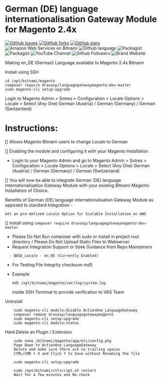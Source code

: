 German (DE) language internationalisation Gateway Module for Magento 2.4x
==========================================================================

[![GitHub issues](https://img.shields.io/github/issues/dravasp/languagegatewaymagento?logo=github&style=flat-square)](https://github.com/dravasp/languagegatewaymagento/issues)
[![GitHub forks](https://img.shields.io/github/forks/dravasp/languagegatewaymagento?logo=github&style=flat-square)](https://github.com/dravasp/languagegatewaymagento/network)
[![GitHub stars](https://img.shields.io/github/stars/dravasp/languagegatewaymagento?logo=github&style=flat-square)](https://github.com/dravasp/languagegatewaymagento/stargazers)
![Amazon Web Services on Bitnami](https://img.shields.io/badge/Adobe%20Magento%20Commerce-on%20awsCloud%20Bitnami-blue)
![Github language](https://img.shields.io/github/languages/code-size/dravasp/languagegatewaymagento?style=flat-square)
![Packagist](https://img.shields.io/packagist/dt/dravasp/languagegatewaymagento?style=flat-square)
![Packagist](https://img.shields.io/packagist/stars/dravasp/languagegatewaymagento?style=flat-square)
![YouTube Channel](https://img.shields.io/youtube/channel/subscribers/UCZ4IFVouPuErDC8aq4KyFIQ)
![Github Followers](https://img.shields.io/github/followers/dravasp?style=social)
![Brand Website](https://img.shields.io/website?down_color=not%20running&down_message=site%20under%20maintainence&style=flat-square&up_message=active%20and%20running&url=https%3A%2F%2Fweskyprint.com)

Making en_DE (German) Language available to Magento 2.4x Bitnami

Install using SSH
```
cd /opt/bitnami/magento
composer require dravasp/languagegatewaymagento:dev-master
sudo magento-cli setup:upgrade
```

Login to Magento Admin > Sotres > Configuration > Locale Options > Locale > Select (Any One) German (Austria) / German (Germany) / German (Switzerland)

Instructions:
==================

[] Allows Magento Bitnami users to change Locale to German

[] Enabling the module and configuring it with your Magento Installation
  - Login to your Magento Admin and go to Magento Admin > Sotres > Configuration > Locale Options > Locale > Select (Any One) German (Austria) / German (Germany) / German (Switzerland)
   
[] You will now be able to integrate German (DE) language internationalisation Gateway Module with your existing Bitnami Magento Installation of Choice.

Benefits of German (DE) language internationalisation Gateway Module as opposed to standard Integration - 
```
Get an pre-defined Locale Option for Scalable Installation on AWS
```

[] Install using `composer require dravasp/languagegatewaymagento:dev-master`
  - Please Do Not Run composer with sudo or install in project root directory / Please Do Not Upload Static Files to Webserver.
  - Request Integration Support or Seek Guidance from Repo Maintainers
   
```
  - BASE_Locale - en_DE (Currently Enabled)
```
  - For Testing File Integrity checksum 
		md5 <filename>

  - Example
	```
	md5 /opt/bitnami/magento/var/log/system.log
	```
	inside SSH Terminal to provide verification to VAS Team
 
  Uninstall
```	
	sudo magento-cli module:disable ActionOne_LanguageGateway
	composer remove dravasp/languagegatewaymagento
	sudo magento-cli setup:upgrade
	sudo magento-cli module:status
```	

  Hard Delete an Plugin / Extension
```
	sudo nano /bitnami/magento/app/etc/config.php
	Page Down to ActionOne_LanguageGateway
	Delete and make sure there are no trailing spaces
	CTRL/CMD + X and Click Y to Save without Renaming the file
```
```	composer dump-autoload
	sudo magento-cli setup:upgrade
```
```	Wait for a few minutes RUN command
	sudo /opt/bitnami/ctlscript.sh restart
	Wait for a few minutes and Re-check
```
